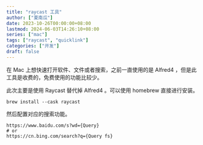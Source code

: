 ```yaml
---
title: "raycast 工具"
author: ["夏南瓜"]
date: 2023-10-26T00:00:00+08:00
lastmod: 2024-06-03T14:26:10+08:00
series: ["mac"]
tags: ["raycast", "quicklink"]
categories: ["开发"]
draft: false
---
```


在 Mac 上想快速打开软件、文件或者搜索，之前一直使用的是 Alfred4 ，但是此工具是收费的，免费使用的功能比较少。

此次主要是使用 Raycast 替代掉 Alfred4 。可以使用 homebrew 直接进行安装。

```shell
brew install --cask raycast
```

然后配置对应的搜索功能。

```shell
https://www.baidu.com/s?wd={Query}
# or
https://cn.bing.com/search?q={Query fs}
```
